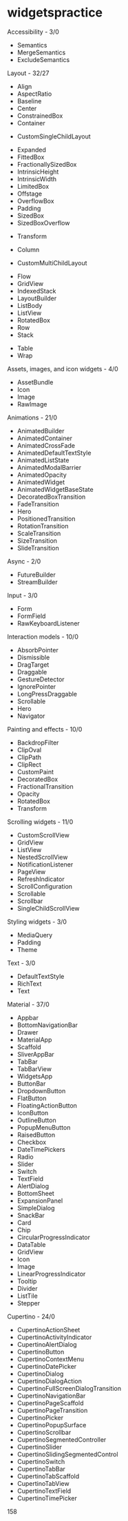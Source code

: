 # widgetspractice

Accessibility - 3/0
- Semantics
- MergeSemantics
- ExcludeSemantics

Layout - 32/27
+ Align
+ AspectRatio
+ Baseline
+ Center
+ ConstrainedBox
+ Container
- CustomSingleChildLayout
+ Expanded
+ FittedBox
+ FractionallySizedBox
+ IntrinsicHeight
+ IntrinsicWidth
+ LimitedBox
+ Offstage
+ OverflowBox
+ Padding
+ SizedBox
+ SizedBoxOverflow
- Transform
+ Column
- CustomMultiChildLayout
+ Flow
+ GridView
+ IndexedStack
+ LayoutBuilder
+ ListBody
+ ListView
+ RotatedBox
+ Row
+ Stack
- Table
- Wrap

Assets, images, and icon widgets - 4/0
- AssetBundle
- Icon
- Image
- RawImage

Animations - 21/0
- AnimatedBuilder
- AnimatedContainer
- AnimatedCrossFade
- AnimatedDefaultTextStyle
- AnimatedListState
- AnimatedModalBarrier
- AnimatedOpacity
- AnimatedWidget
- AnimatedWidgetBaseState
- DecoratedBoxTransition
- FadeTransition
- Hero
- PositionedTransition
- RotationTransition
- ScaleTransition
- SizeTransition
- SlideTransition

Async - 2/0
- FutureBuilder
- StreamBuilder

Input - 3/0
- Form
- FormField
- RawKeyboardListener

Interaction models - 10/0
- AbsorbPointer
- Dismissible
- DragTarget
- Draggable
- GestureDetector
- IgnorePointer
- LongPressDraggable
- Scrollable
- Hero
- Navigator

Painting and effects - 10/0
- BackdropFilter
- ClipOval
- ClipPath
- ClipRect
- CustomPaint
- DecoratedBox
- FractionalTransition
- Opacity
- RotatedBox
- Transform

Scrolling widgets - 11/0
- CustomScrollView
- GridView
- ListView
- NestedScrollView
- NotificationListener
- PageView
- RefreshIndicator
- ScrollConfiguration
- Scrollable
- Scrollbar
- SingleChildScrollView

Styling widgets - 3/0
- MediaQuery
- Padding
- Theme

Text - 3/0
- DefaultTextStyle
- RichText
- Text

Material - 37/0
- Appbar
- BottomNavigationBar
- Drawer
- MaterialApp
- Scaffold
- SliverAppBar
- TabBar
- TabBarView
- WidgetsApp
- ButtonBar
- DropdownButton
- FlatButton
- FloatingActionButton
- IconButton
- OutlineButton
- PopupMenuButton
- RaisedButton
- Checkbox
- DateTimePickers
- Radio
- Slider
- Switch
- TextField
- AlertDialog
- BottomSheet
- ExpansionPanel
- SimpleDialog
- SnackBar
- Card
- Chip
- CircularProgressIndicator
- DataTable
- GridView
- Icon
- Image
- LinearProgressIndicator
- Tooltip
- Divider
- ListTile
- Stepper

Cupertino - 24/0
- CupertinoActionSheet
- CupertinoActivityIndicator
- CupertinoAlertDialog
- CupertinoButton
- CupertinoContextMenu
- CupertinoDatePicker
- CupertinoDialog
- CupertinoDialogAction
- CupertinoFullScreenDialogTransition
- CupertinoNavigationBar
- CupertinoPageScaffold
- CupertinoPageTransition
- CupertinoPicker
- CupertinoPopupSurface
- CupertinoScrollbar
- CupertinoSegmentedController
- CupertinoSlider
- CupertinoSlidingSegmentedControl
- CupertinoSwitch
- CupertinoTabBar
- CupertinoTabScaffold
- CupertinoTabView
- CupertinoTextField
- CupertinoTimePicker

158
